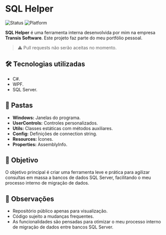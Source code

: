 # SQL Helper
![Status](https://img.shields.io/badge/status-em%20desenvolvimento-yellow)
![Platform](https://img.shields.io/badge/plataforma-Windows-blue)

**SQL Helper** é uma ferramenta interna desenvolvida por mim na empresa **Transis Software**.
Este projeto faz parte do meu portfólio pessoal.

> ⚠️ Pull requests não serão aceitas no momento.

## 🛠️ Tecnologias utilizadas
- C#.
- WPF.
- SQL Server.

## 📁 Pastas
- **Windows:** Janelas do programa.
- **UserControls:** Controles personalizados.
- **Utils:** Classes estáticas com métodos auxiliares.
- **Config:** Definições de connection string.
- **Resources:** Ícones.
- **Properties:** AssemblyInfo.
  
## 🎯 Objetivo
O objetivo principal é criar uma ferramenta leve e prática para agilizar consultas em massa a bancos de dados SQL Server, facilitando o meu processo interno de migração de dados.

## 📌 Observações
- Repositório público apenas para visualização.
- Código sujeito a mudanças frequentes.
- As funcionalidades são pensadas para otimizar o meu processo interno de migração de dados entre bancos SQL Server.
